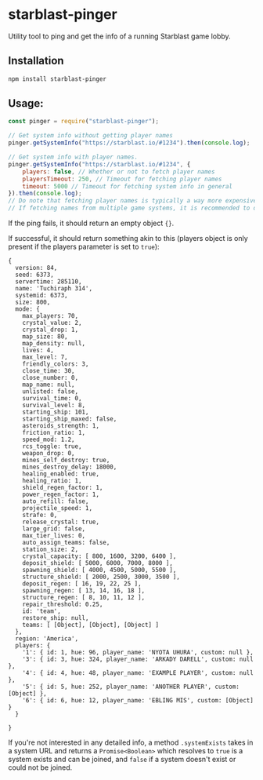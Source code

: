 # starblast-pinger

Utility tool to ping and get the info of a running Starblast game lobby.

## Installation

```bash
npm install starblast-pinger
```

## Usage:

```js
const pinger = require("starblast-pinger");

// Get system info without getting player names
pinger.getSystemInfo("https://starblast.io/#1234").then(console.log);

// Get system info with player names.
pinger.getSystemInfo("https://starblast.io/#1234", {
    players: false, // Whether or not to fetch player names
    playersTimeout: 250, // Timeout for fetching player names
    timeout: 5000 // Timeout for fetching system info in general
}).then(console.log);
// Do note that fetching player names is typically a way more expensive action.
// If fetching names from multiple game systems, it is recommended to do so asynchronously.
```
If the ping fails, it should return an empty object `{}`.

If successful, it should return something akin to this (players object is only present if the players parameter is set to `true`):

```
{
  version: 84,
  seed: 6373,
  servertime: 285110,
  name: 'Tuchiraph 314',
  systemid: 6373,
  size: 800,
  mode: {
    max_players: 70,
    crystal_value: 2,
    crystal_drop: 1,
    map_size: 80,
    map_density: null,
    lives: 4,
    max_level: 7,
    friendly_colors: 3,
    close_time: 30,
    close_number: 0,
    map_name: null,
    unlisted: false,
    survival_time: 0,
    survival_level: 8,
    starting_ship: 101,
    starting_ship_maxed: false,
    asteroids_strength: 1,
    friction_ratio: 1,
    speed_mod: 1.2,
    rcs_toggle: true,
    weapon_drop: 0,
    mines_self_destroy: true,
    mines_destroy_delay: 18000,
    healing_enabled: true,
    healing_ratio: 1,
    shield_regen_factor: 1,
    power_regen_factor: 1,
    auto_refill: false,
    projectile_speed: 1,
    strafe: 0,
    release_crystal: true,
    large_grid: false,
    max_tier_lives: 0,
    auto_assign_teams: false,
    station_size: 2,
    crystal_capacity: [ 800, 1600, 3200, 6400 ],
    deposit_shield: [ 5000, 6000, 7000, 8000 ],
    spawning_shield: [ 4000, 4500, 5000, 5500 ],
    structure_shield: [ 2000, 2500, 3000, 3500 ],
    deposit_regen: [ 16, 19, 22, 25 ],
    spawning_regen: [ 13, 14, 16, 18 ],
    structure_regen: [ 8, 10, 11, 12 ],
    repair_threshold: 0.25,
    id: 'team',
    restore_ship: null,
    teams: [ [Object], [Object], [Object] ]
  },
  region: 'America',
  players: {
    '1': { id: 1, hue: 96, player_name: 'NYOTA UHURA', custom: null },
    '3': { id: 3, hue: 324, player_name: 'ARKADY DARELL', custom: null },
    '4': { id: 4, hue: 48, player_name: 'EXAMPLE PLAYER', custom: null },
    '5': { id: 5, hue: 252, player_name: 'ANOTHER PLAYER', custom: [Object] },
    '6': { id: 6, hue: 12, player_name: 'EBLING MIS', custom: [Object] }
  }

}
```

If you're not interested in any detailed info, a method `.systemExists` takes in a system URL and returns a `Promise<Boolean>`
which resolves to `true` is a system exists and can be joined, and `false` if a system doesn't exist or
could not be joined.